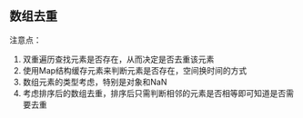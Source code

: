 ## 数组去重

注意点：

1. 双重遍历查找元素是否存在，从而决定是否去重该元素
2. 使用Map结构缓存元素来判断元素是否存在，空间换时间的方式
3. 数组元素的类型考虑，特别是对象和NaN
4. 考虑排序后的数组去重，排序后只需判断相邻的元素是否相等即可知道是否需要去重
